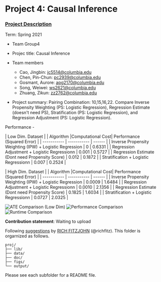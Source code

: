 # Project 4: Causal Inference

### [Project Description](doc/project4_desc.md)

Term: Spring 2021

+ Team Group4
+ Projec title: Causal Inference
+ Team members
	+ Cao, Jingbin: jc5514@columbia.edu
	+ Chen, Pin-Chun: pc2939@columbia.edu
	+ Gosmant, Aurore: apg2170@columbia.edu
	+ Song, Weiwei: ws2621@columbia.edu
	+ Zhuang, Zikun: zz2762@columbia.edu   

+ Project summary:  Pairing Combination: 10,15,16,22. Compare Inverse Propensity Weighting (PS: Logistic Regression), Regression Estimate (doesn't need PS), Stratification (PS: Logistic Regression), and Regression Adjustment (PS: Logistic Regression).

Performance -

| Low Dim. Dataset |
| Algorithm      |Computational Cost| Performance (Squared Error) |
| ----------- | ----------- | ------    |
| Inverse Propensity Weighting (IPW) + Logistic Regression     |  0    |  0.6331     |
| Regression Adjustment + Logistic Regressionn      |  0.001    |   0.5727    |
| Regression Estimate (Dont need Propensity Score)      |  0.012      |   0.1872   |
| Stratification + Logistic Regressionn      |   0.007    |   0.2524   |


| High Dim. Dataset |
| Algorithm      |Computational Cost| Performance (Squared Error) |
| ----------- | ----------- | ------    |
| Inverse Propensity Weighting (IPW) + Logistic Regression     |  0.0009    |  1.6484     |
| Regression Adjustment + Logistic Regressionn      |   0.0010    |   2.1356    |
| Regression Estimate (Dont need Propensity Score)      |  0.1825      |   1.6034   |
| Stratification + Logistic Regressionn      |   0.0727    |   2.0325    |

![ATE Comparison (Low Dim)](https://github.com/TZstatsADS/Spring2021-Project4-project5_group4/blob/main/figs/ATE.jpeg)
![Performance Comparison](https://github.com/TZstatsADS/Spring2021-Project4-project5_group4/blob/main/figs/performance.jpeg)
![Runtime Comparison](https://github.com/TZstatsADS/Spring2021-Project4-project5_group4/blob/main/figs/runtime.jpeg)

**Contribution statement**: Waiting to upload

Following [suggestions](http://nicercode.github.io/blog/2013-04-05-projects/) by [RICH FITZJOHN](http://nicercode.github.io/about/#Team) (@richfitz). This folder is orgarnized as follows.

```
proj/
├── lib/
├── data/
├── doc/
├── figs/
└── output/
```

Please see each subfolder for a README file.
